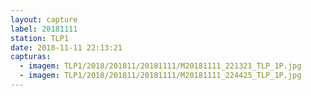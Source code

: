 ```yaml
---
layout: capture
label: 20181111
station: TLP1
date: 2018-11-11 22:13:21
capturas:
  - imagem: TLP1/2018/201811/20181111/M20181111_221321_TLP_1P.jpg
  - imagem: TLP1/2018/201811/20181111/M20181111_224425_TLP_1P.jpg
---
```

